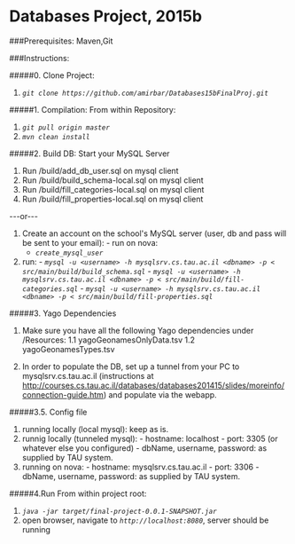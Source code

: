 # Databases Project, 2015b

###Prerequisites:
Maven,Git

###Instructions:

#####0. Clone Project:
  1. *`git clone https://github.com/amirbar/Databases15bFinalProj.git`*

#####1. Compilation:
  From within Repository:
  1. *`git pull origin master`*
  2. *`mvn clean install`*

#####2. Build DB:
  Start your MySQL Server
  1. Run /build/add_db_user.sql on mysql client
  2. Run /build/build_schema-local.sql on mysql client
  3. Run /build/fill_categories-local.sql on mysql client
  4. Run /build/fill_properties-local.sql on mysql client

  ---or---

  1. Create an account on the school's MySQL server (user, db and pass will be sent to your email):
    - run on nova:
      - *`create_mysql_user`*
  2. run:
    - *`mysql -u <username> -h mysqlsrv.cs.tau.ac.il <dbname> -p < src/main/build/build_schema.sql`*
    - *`mysql -u <username> -h mysqlsrv.cs.tau.ac.il <dbname> -p < src/main/build/fill-categories.sql`*
    - *`mysql -u <username> -h mysqlsrv.cs.tau.ac.il <dbname> -p < src/main/build/fill-properties.sql`*
  
#####3. Yago Dependencies
  1. Make sure you have all the following Yago dependencies under /Resources:
	1.1 yagoGeonamesOnlyData.tsv
	1.2 yagoGeonamesTypes.tsv

  2. In order to populate the DB, set up a tunnel from your PC to mysqlsrv.cs.tau.ac.il (instructions at http://courses.cs.tau.ac.il/databases/databases201415/slides/moreinfo/connection-guide.htm) and populate via the webapp.
	 
#####3.5. Config file
  1. running locally (local mysql): keep as is.
  2. runnig locally (tunneled mysql):
    - hostname: localhost
    - port: 3305 (or whatever else you configured)
    - dbName, username, password: as supplied by TAU system.
  3. running on nova:
    - hostname: mysqlsrv.cs.tau.ac.il
    - port: 3306
    - dbName, username, password: as supplied by TAU system.
   
#####4.Run
  From within project root:
  1. *`java -jar target/final-project-0.0.1-SNAPSHOT.jar`*
  2. open browser, navigate to *`http://localhost:8080`*, server should be running
